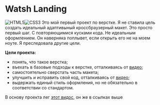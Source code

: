 # Watsh Landing
![HTML5](https://img.shields.io/badge/html5-%23E34F26.svg?style=for-the-badge&logo=html5&logoColor=white)![CSS3](https://img.shields.io/badge/css3-%231572B6.svg?style=for-the-badge&logo=css3&logoColor=white)
Это мой первый проект по верстке. Я не ставила цель создать идеальный адаптивыный кроссбраузерный макет. Это просто первый шаг. С повторяющимися кусками кода. Не идеальным оформлением. Он наверняка поплывет, если открыть его не на моем ноуте. Я преследовала другие цели.

**Цели проекта:**
- понять, что такое верстка;
- въехать в базовые подходы к верстке, отталкиваясь от [видео](https://www.youtube.com/watch?v=MQTeFDeiRzg&list=PLumZtNHYSFz78OK49cRGmaPDd1lzs48mF&index=1);
- самостоятельно сверстать часть макета;
- улучшить и исправить свой код, отталкиваясь от [видео](https://www.youtube.com/watch?v=MQTeFDeiRzg&list=PLumZtNHYSFz78OK49cRGmaPDd1lzs48mF&index=1);
- выдержать единый стиль оформления, но не обязательно в соответствии со стандартом.



В основу проекта лег [этот видос](https://www.youtube.com/watch?v=MQTeFDeiRzg&list=PLumZtNHYSFz78OK49cRGmaPDd1lzs48mF&index=1), он же в ссылках выше
